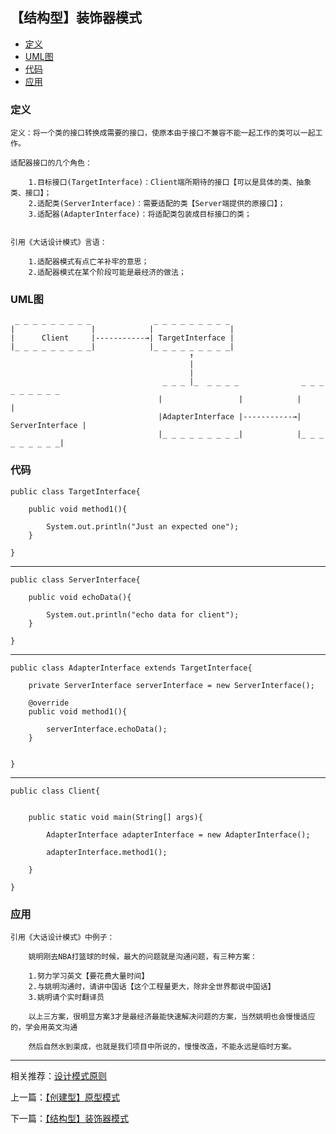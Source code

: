 

## 【结构型】装饰器模式

*   [定义](#define)
*   [UML图](#UML)
*   [代码](#code)
*   [应用](#app)




<h3 id="define">定义</h3>

    定义：将一个类的接口转换成需要的接口，使原本由于接口不兼容不能一起工作的类可以一起工作。

    适配器接口的几个角色：

        1.目标接口(TargetInterface)：Client端所期待的接口【可以是具体的类、抽象类、接口】；
        2.适配类(ServerInterface)：需要适配的类【Server端提供的原接口】；
        3.适配器(AdapterInterface)：将适配类包装成目标接口的类；


    引用《大话设计模式》言语：

        1.适配器模式有点亡羊补牢的意思；
        2.适配器模式在某个阶段可能是最经济的做法；



<h3 id="UML">UML图</h3>


     _ _ _ _ _ _ _ _ _              _ _ _ _ _ _ _ _ _
    |                 |            |                 |
    |      Client     |-----------→| TargetInterface |
    |_ _ _ _ _ _ _ _ _|            |_ _ _ _ _ _ _ _ _|
                                            ↑
                                            |
                                            |
                                      _ _ _ |_  _ _ _ _              _ _ _ _ _ _ _ _ _
                                     |                 |            |                 |
                                     |AdapterInterface |-----------→| ServerInterface |
                                     |_ _ _ _ _ _ _ _ _|            |_ _ _ _ _ _ _ _ _|






<h3 id="code">代码</h3>

    public class TargetInterface{

        public void method1(){

            System.out.println("Just an expected one");
        }

    }


***

    public class ServerInterface{

        public void echoData(){

            System.out.println("echo data for client");
        }

    }

***

    public class AdapterInterface extends TargetInterface{

        private ServerInterface serverInterface = new ServerInterface();

        @override
        public void method1(){

            serverInterface.echoData();
        }


    }


***

    public class Client{


        public static void main(String[] args){

            AdapterInterface adapterInterface = new AdapterInterface();

            adapterInterface.method1();

        }

    }




<h3 id="app">应用</h3>


    引用《大话设计模式》中例子：

        姚明刚去NBA打篮球的时候，最大的问题就是沟通问题，有三种方案：

        1.努力学习英文【要花费大量时间】
        2.与姚明沟通时，请讲中国话【这个工程量更大，除非全世界都说中国话】
        3.姚明请个实时翻译员

        以上三方案，很明显方案3才是最经济最能快速解决问题的方案，当然姚明也会慢慢适应的，学会用英文沟通

        然后自然水到渠成，也就是我们项目中所说的，慢慢改造，不能永远是临时方案。


***

相关推荐：[设计模式原则](./Principle)


上一篇：[【创建型】原型模式](./Prototype)

下一篇：[【结构型】装饰器模式](./Decorator)







